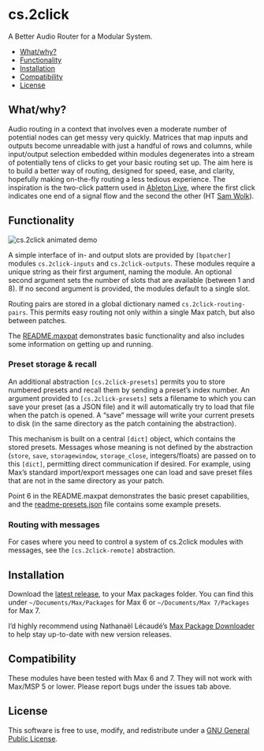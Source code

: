 # cs.2click

A Better Audio Router for a Modular System.

* [What/why?](#whatwhy)
* [Functionality](#functionality)
* [Installation](#installation)
* [Compatibility](#compatibility)
* [License](#license)

## What/why?

Audio routing in a context that involves even a moderate number of potential nodes can get messy very quickly. Matrices that map inputs and outputs become unreadable with just a handful of rows and columns, while input/output selection embedded within modules degenerates into a stream of potentially tens of clicks to get your basic routing set up. The aim here is to build a better way of routing, designed for speed, ease, and clarity, hopefully making on-the-fly routing a less tedious experience. The inspiration is the two-click pattern used in [Ableton Live](https://www.ableton.com/), where the first click indicates one end of a signal flow and the second the other (HT [Sam Wolk](https://github.com/delta-6400)).

## Functionality

![cs.2click animated demo](http://www.chrisswithinbank.net/wp-content/uploads/2015/04/cs2click-example-2.gif)

A simple interface of in- and output slots are provided by `[bpatcher]` modules `cs.2click-inputs` and `cs.2click-outputs`. These modules require a unique string as their first argument, naming the module. An optional second argument sets the number of slots that are available (between 1 and 8). If no second argument is provided, the modules default to a single slot.

Routing pairs are stored in a global dictionary named `cs.2click-routing-pairs`. This permits easy routing not only within a single Max patch, but also between patches.

The [README.maxpat](examples/README.maxpat) demonstrates basic functionality and also includes some information on getting up and running.

### Preset storage & recall

An additional abstraction `[cs.2click-presets]` permits you to store numbered presets and recall them by sending a preset’s index number. An argument provided to `[cs.2click-presets]` sets a filename to which you can save your preset (as a JSON file) and it will automatically try to load that file when the patch is opened. A “save” message will write your current presets to disk (in the same directory as the patch containing the abstraction).

This mechanism is built on a central `[dict]` object, which contains the stored presets. Messages whose meaning is not defined by the abstraction (`store`, `save`, `storagewindow`, `storage_close`, integers/floats) are passed on to this `[dict]`, permitting direct communication if desired. For example, using Max’s standard import/export messages one can load and save preset files that are not in the same directory as your patch.

Point 6 in the README.maxpat demonstrates the basic preset capabilities, and the [readme-presets.json](examples/readme-presets.json) file contains some example presets.

### Routing with messages

For cases where you need to control a system of cs.2click modules with messages, see the `[cs.2click-remote]` abstraction.

## Installation

Download the [latest release](https://github.com/delucis/cs.2click/releases/latest), to your Max packages folder. You can find this under `~/Documents/Max/Packages` for Max 6 or `~/Documents/Max 7/Packages` for Max 7.

I’d highly recommend using Nathanaël Lécaudé’s [Max Package Downloader](https://github.com/natcl/max_package_downloader) to help stay up-to-date with new version releases.

## Compatibility

These modules have been tested with Max 6 and 7. They will not work with Max/MSP 5 or lower. Please report bugs under the issues tab above.

## License

This software is free to use, modify, and redistribute under a [GNU General Public License](http://www.gnu.org/licenses/gpl-3.0.txt).
